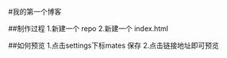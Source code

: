 #我的第一个博客

##制作过程
  1.新建一个 repo
  2.新建一个 index.html
 
 ##如何预览
  1.点击settings下标mates 保存
  2.点击链接地址即可预览
